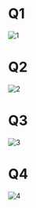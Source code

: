 # Q1
![1](https://i.ibb.co/pRv1M60/q1.jpg)

# Q2
![2](https://i.ibb.co/wSfBCPc/q2.jpg)

# Q3
![3](https://i.ibb.co/186KBDL/q3.jpg)

# Q4
![4](https://i.ibb.co/SQ0KqMT/q4.jpg)

